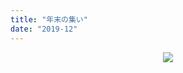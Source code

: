 ```yaml
---
title: "年末の集い"
date: "2019-12"
---
```


<p align="center">
    <img src="/images/indexPic/2019/dineTogether/2019jc.jpg">
</p>